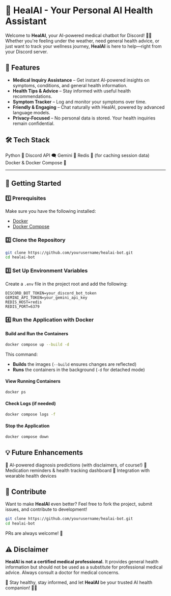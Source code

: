 # 🤖 HealAI - Your Personal AI Health Assistant

Welcome to **HealAI**, your AI-powered medical chatbot for Discord! 🏥💡 Whether you're feeling under the weather, need general health advice, or just want to track your wellness journey, **HealAI** is here to help—right from your Discord server.


## 🌟 Features

- **Medical Inquiry Assistance** – Get instant AI-powered insights on symptoms, conditions, and general health information.
- **Health Tips & Advice** – Stay informed with useful health recommendations.
- **Symptom Tracker** – Log and monitor your symptoms over time.
- **Friendly & Engaging** – Chat naturally with HealAI, powered by advanced language models.
- **Privacy-Focused** – No personal data is stored. Your health inquiries remain confidential.


## 🛠️ Tech Stack
Python 🐍
Discord API 🗨️
Gemini 🤖
Redis 🔴 (for caching session data)
Docker & Docker Compose 🐳

---

## 🚀 Getting Started

### 1️⃣ Prerequisites

Make sure you have the following installed:

- [Docker](https://docs.docker.com/get-docker/)
- [Docker Compose](https://docs.docker.com/compose/install/)

### 2️⃣ Clone the Repository

```sh
git clone https://github.com/yourusername/healai-bot.git
cd healai-bot
```

### 3️⃣ Set Up Environment Variables

Create a `.env` file in the project root and add the following:

```env
DISCORD_BOT_TOKEN=your_discord_bot_token
GEMINI_API_TOKEN=your_gemini_api_key
REDIS_HOST=redis
REDIS_PORT=6379
```

### 4️⃣ Run the Application with Docker

#### Build and Run the Containers

```sh
docker compose up --build -d
```

This command:

- **Builds** the images (`--build` ensures changes are reflected)
- **Runs** the containers in the background (`-d` for detached mode)

#### View Running Containers

```sh
docker ps
```

#### Check Logs (if needed)

```sh
docker compose logs -f
```

#### Stop the Application

```sh
docker compose down
```


## 💡 Future Enhancements
🔹 AI-powered diagnosis predictions (with disclaimers, of course!)
🔹 Medication reminders & health tracking dashboard
🔹 Integration with wearable health devices


## 🤝 Contribute
Want to make **HealAI** even better? Feel free to fork the project, submit issues, and contribute to development!

```bash
git clone https://github.com/yourusername/healai-bot.git
cd healai-bot
```

PRs are always welcome! 🚀



## ⚠️ Disclaimer
**HealAI is not a certified medical professional.** It provides general health information but should not be used as a substitute for professional medical advice. Always consult a doctor for medical concerns.




💙 Stay healthy, stay informed, and let **HealAI** be your trusted AI health companion! 🏥🤖

